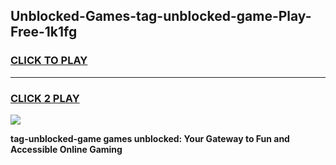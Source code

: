 
## Unblocked-Games-tag-unblocked-game-Play-Free-1k1fg
<h3>
<a href="https://premium76.site?title=tag-unblocked-game&ref=19M">CLICK TO PLAY</a></h3>
<hr>

<h3>
<a href="https://premium76.site?title=tag-unblocked-game&ref=19M">CLICK 2 PLAY</a>
  
</h3>

<a href="https://premium76.site?title=tag-unblocked-game&ref=19M"><img src="https://clearcache.store/games.png"></a>


**tag-unblocked-game games unblocked: Your Gateway to Fun and Accessible Online Gaming**
